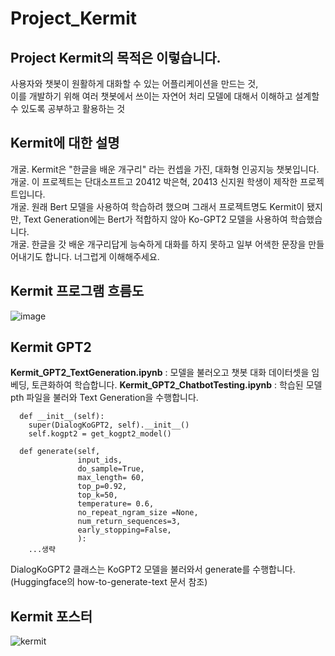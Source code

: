 # Project_Kermit
## Project Kermit의 목적은 이렇습니다.
사용자와 챗봇이 원활하게 대화할 수 있는 어플리케이션을 만드는 것,</br>
이를 개발하기 위해 여러 챗봇에서 쓰이는 자연어 처리 모델에 대해서 이해하고 설계할 수 있도록 공부하고 활용하는 것

## Kermit에 대한 설명
개굴. Kermit은 "한글을 배운 개구리" 라는 컨셉을 가진, 대화형 인공지능 챗봇입니다.</br>
개굴. 이 프로젝트는 단대소프트고 20412 박은혁, 20413 신지원 학생이 제작한 프로젝트입니다. </br>
개굴. 원래 Bert 모델을 사용하여 학습하려 했으며 그래서 프로젝트명도 Kermit이 됐지만, Text Generation에는 Bert가 적합하지 않아 Ko-GPT2 모델을 사용하여 학습했습니다.</br>
개굴. 한글을 갓 배운 개구리답게 능숙하게 대화를 하지 못하고 일부 어색한 문장을 만들어내기도 합니다. 너그럽게 이해해주세요.</br>

## Kermit 프로그램 흐름도
![image](https://user-images.githubusercontent.com/35924139/134572105-0643c4f8-3303-4990-ae47-90ec22f9ec0a.png)

## Kermit GPT2
**Kermit_GPT2_TextGeneration.ipynb** : 모델을 불러오고 챗봇 대화 데이터셋을 임베딩, 토큰화하여 학습합니다.
**Kermit_GPT2_ChatbotTesting.ipynb** : 학습된 모델 pth 파일을 불러와 Text Generation을 수행합니다.
```class DialogKoGPT2(nn.Module):
  def __init__(self):
    super(DialogKoGPT2, self).__init__()
    self.kogpt2 = get_kogpt2_model()

  def generate(self,
               input_ids,
               do_sample=True,
               max_length= 60,
               top_p=0.92,
               top_k=50,
               temperature= 0.6,
               no_repeat_ngram_size =None,
               num_return_sequences=3,
               early_stopping=False,
               ):
    ...생략
```
DialogKoGPT2 클래스는 KoGPT2 모델을 불러와서 generate를 수행합니다. (Huggingface의 how-to-generate-text 문서 참조)

## Kermit 포스터
![kermit](https://user-images.githubusercontent.com/35924139/134570770-a337d942-c418-406e-991f-304b2af5a42a.png)
